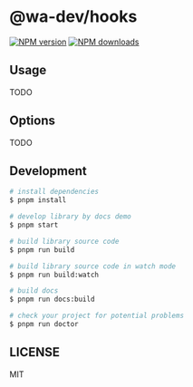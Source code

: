 # @wa-dev/hooks

[![NPM version](https://img.shields.io/npm/v/@wa-dev/hooks.svg?style=flat)](https://npmjs.org/package/@wa-dev/hooks)
[![NPM downloads](http://img.shields.io/npm/dm/@wa-dev/hooks.svg?style=flat)](https://npmjs.org/package/@wa-dev/hooks)



## Usage

TODO

## Options

TODO

## Development

```bash
# install dependencies
$ pnpm install

# develop library by docs demo
$ pnpm start

# build library source code
$ pnpm run build

# build library source code in watch mode
$ pnpm run build:watch

# build docs
$ pnpm run docs:build

# check your project for potential problems
$ pnpm run doctor
```

## LICENSE

MIT
